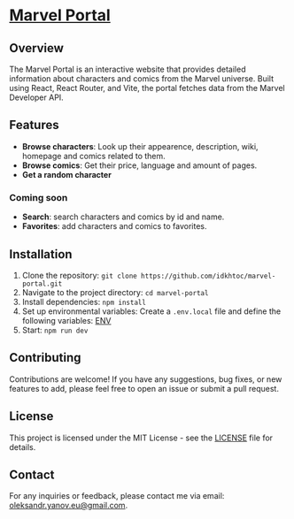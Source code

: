 # [Marvel Portal](https://idkhtoc.github.io/marvel-portal/)

## Overview

The Marvel Portal is an interactive website that provides detailed information about characters and comics from the Marvel universe. 
Built using React, React Router, and Vite, the portal fetches data from the Marvel Developer API.

## Features

-   **Browse characters**: Look up their appearence, description, wiki, homepage and comics related to them.
-   **Browse comics**: Get their price, language and amount of pages.
-   **Get a random character**

### Coming soon

- **Search**: search characters and comics by id and name.
- **Favorites**: add characters and comics to favorites.

## Installation

1. Clone the repository: `git clone https://github.com/idkhtoc/marvel-portal.git`
2. Navigate to the project directory: `cd marvel-portal`
3. Install dependencies: `npm install`
4. Set up environmental variables: Create a `.env.local` file and define the following variables: [ENV](ENV.md)
5. Start: `npm run dev`

## Contributing

Contributions are welcome! If you have any suggestions, bug fixes, or new features to add, please feel free to open an issue or submit a pull request.

## License

This project is licensed under the MIT License - see the [LICENSE](LICENSE) file for details.

## Contact

For any inquiries or feedback, please contact me via email: oleksandr.yanov.eu@gmail.com.

